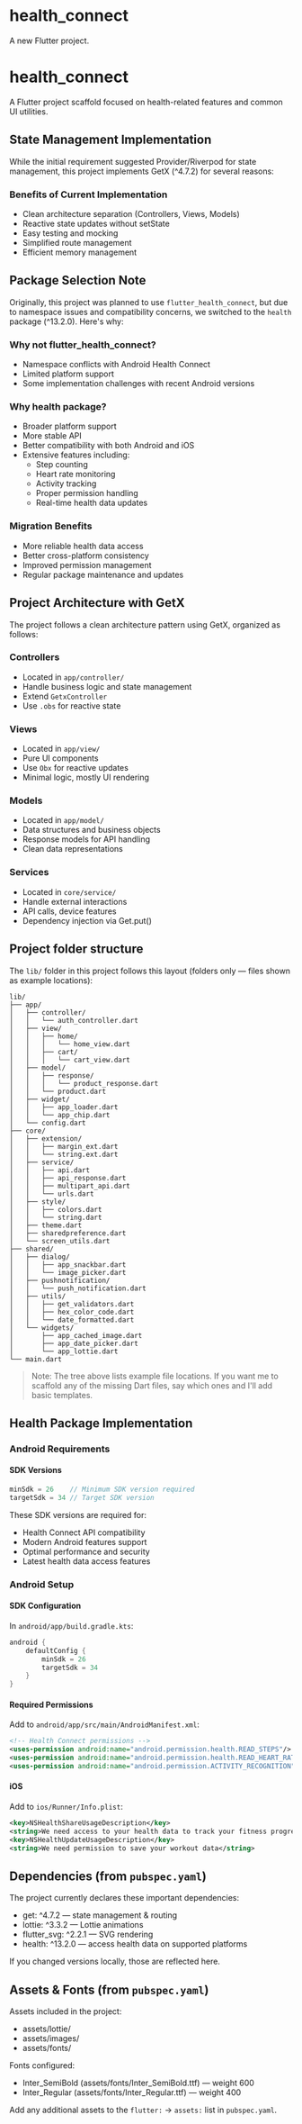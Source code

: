 # health_connect

A new Flutter project.

# health_connect

A Flutter project scaffold focused on health-related features and common UI utilities.

## State Management Implementation

While the initial requirement suggested Provider/Riverpod for state management, this project implements GetX (^4.7.2) for several reasons:


### Benefits of Current Implementation
- Clean architecture separation (Controllers, Views, Models)
- Reactive state updates without setState
- Easy testing and mocking
- Simplified route management
- Efficient memory management

## Package Selection Note

Originally, this project was planned to use `flutter_health_connect`, but due to namespace issues and compatibility concerns, we switched to the `health` package (^13.2.0). Here's why:

### Why not flutter_health_connect?
- Namespace conflicts with Android Health Connect
- Limited platform support
- Some implementation challenges with recent Android versions

### Why health package?
- Broader platform support
- More stable API
- Better compatibility with both Android and iOS
- Extensive features including:
  - Step counting
  - Heart rate monitoring
  - Activity tracking
  - Proper permission handling
  - Real-time health data updates

### Migration Benefits
- More reliable health data access
- Better cross-platform consistency
- Improved permission management
- Regular package maintenance and updates

## Project Architecture with GetX

The project follows a clean architecture pattern using GetX, organized as follows:

### Controllers
- Located in `app/controller/`
- Handle business logic and state management
- Extend `GetxController`
- Use `.obs` for reactive state

### Views
- Located in `app/view/`
- Pure UI components
- Use `Obx` for reactive updates
- Minimal logic, mostly UI rendering

### Models
- Located in `app/model/`
- Data structures and business objects
- Response models for API handling
- Clean data representations

### Services
- Located in `core/service/`
- Handle external interactions
- API calls, device features
- Dependency injection via Get.put()

## Project folder structure

The `lib/` folder in this project follows this layout (folders only — files shown as example locations):

```
lib/
├── app/
│   ├── controller/
│   │   └── auth_controller.dart
│   ├── view/
│   │   ├── home/
│   │   │   └── home_view.dart
│   │   ├── cart/
│   │   │   └── cart_view.dart
│   ├── model/
│   │   ├── response/
│   │   │   └── product_response.dart
│   │   └── product.dart
│   ├── widget/
│   │   ├── app_loader.dart
│   │   └── app_chip.dart
│   └── config.dart
├── core/
│   ├── extension/
│   │   ├── margin_ext.dart
│   │   └── string.ext.dart
│   ├── service/
│   │   ├── api.dart
│   │   ├── api_response.dart
│   │   ├── multipart_api.dart
│   │   └── urls.dart
│   ├── style/
│   │   ├── colors.dart
│   │   └── string.dart
│   ├── theme.dart
│   ├── sharedpreference.dart
│   └── screen_utils.dart
├── shared/
│   ├── dialog/
│   │   ├── app_snackbar.dart
│   │   └── image_picker.dart
│   ├── pushnotification/
│   │   └── push_notification.dart
│   ├── utils/
│   │   ├── get_validators.dart
│   │   ├── hex_color_code.dart
│   │   └── date_formatted.dart
│   └── widgets/
│       ├── app_cached_image.dart
│       ├── app_date_picker.dart
│       └── app_lottie.dart
└── main.dart
```

> Note: The tree above lists example file locations. If you want me to scaffold any of the missing Dart files, say which ones and I'll add basic templates.

## Health Package Implementation

### Android Requirements

#### SDK Versions
```gradle
minSdk = 26    // Minimum SDK version required
targetSdk = 34 // Target SDK version
```

These SDK versions are required for:
- Health Connect API compatibility
- Modern Android features support
- Optimal performance and security
- Latest health data access features

### Android Setup

#### SDK Configuration
In `android/app/build.gradle.kts`:
```kotlin
android {
    defaultConfig {
        minSdk = 26
        targetSdk = 34
    }
}
```


#### Required Permissions
Add to `android/app/src/main/AndroidManifest.xml`:
```xml
<!-- Health Connect permissions -->
<uses-permission android:name="android.permission.health.READ_STEPS"/>
<uses-permission android:name="android.permission.health.READ_HEART_RATE"/>
<uses-permission android:name="android.permission.ACTIVITY_RECOGNITION"/>
```

#### iOS
Add to `ios/Runner/Info.plist`:
```xml
<key>NSHealthShareUsageDescription</key>
<string>We need access to your health data to track your fitness progress</string>
<key>NSHealthUpdateUsageDescription</key>
<string>We need permission to save your workout data</string>
```

## Dependencies (from `pubspec.yaml`)

The project currently declares these important dependencies:

- get: ^4.7.2 — state management & routing
- lottie: ^3.3.2 — Lottie animations
- flutter_svg: ^2.2.1 — SVG rendering
- health: ^13.2.0 — access health data on supported platforms

If you changed versions locally, those are reflected here.

## Assets & Fonts (from `pubspec.yaml`)

Assets included in the project:

- assets/lottie/
- assets/images/
- assets/fonts/

Fonts configured:

- Inter_SemiBold (assets/fonts/Inter_SemiBold.ttf) — weight 600
- Inter_Regular (assets/fonts/Inter_Regular.ttf) — weight 400

Add any additional assets to the `flutter:` -> `assets:` list in `pubspec.yaml`.
